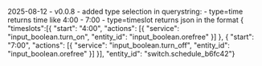 2025-08-12 - v0.0.8 - added type selection in querystring:
                            - type=time returns time like 4:00 - 7:00
                            - type=timeslot returns json in the format
                                { "timeslots":[{ "start": "4:00", "actions": [{ "service": "input_boolean.turn_on", "entity_id": "input_boolean.orefree" }] }, { "start": "7:00", "actions": [{ "service": "input_boolean.turn_off", "entity_id": "input_boolean.orefree" }] }], "entity_id": "switch.schedule_b6fc42"}